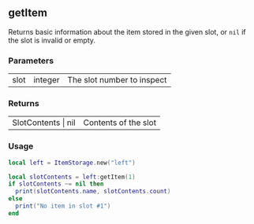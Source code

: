 ## getItem

Returns basic information about the item stored in the given slot, or `nil` if the slot is invalid or empty.

### Parameters

||||
|-|-|-|
|slot|integer|The slot number to inspect|

### Returns

|||
|-|-|
| SlotContents &#124; nil | Contents of the slot |

### Usage

```lua
local left = ItemStorage.new("left")

local slotContents = left:getItem(1)
if slotContents ~= nil then
  print(slotContents.name, slotContents.count)
else
  print("No item in slot #1")
end
```

